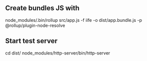 

## Create bundles JS with
node_modules/.bin/rollup src/app.js -f iife -o dist/app.bundle.js -p @rollup/plugin-node-resolve

## Start test server
cd dist/
node_modules/http-server/bin/http-server